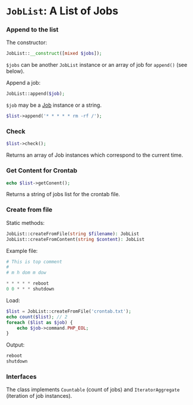 # `JobList`: A List of Jobs

### Append to the list

The constructor:

```php
JobList::__construct([mixed $jobs]);
```

`$jobs` can be another `JobList` instance or an array of job for `append()` (see below).


Append a job:

```php
JobList::append($job);
```

`$job` may be a [Job](Job.md) instance or a string.

```php
$list->append('* * * * * rm -rf /');
```

### Check

```php
$list->check();
```

Returns an array of Job instances which correspond to the current time.

### Get Content for Crontab

```php
echo $list->getConent();
```

Returns a string of jobs list for the crontab file.

### Create from file

Static methods:

```php
JobList::createFromFile(string $filename): JobList
JobList::createFromContent(string $content): JobList
```

Example file:

```php
# This is top comment
#
# m h dom m dow

* * * * * reboot
0 0 * * * shutdown
```

Load:

```php
$list = JobList::createFromFile('crontab.txt');
echo count($list); // 2
foreach ($list as $job) {
    echo $job->command.PHP_EOL;
}
```

Output:

```php
reboot
shutdown
```

### Interfaces

The class implements `Countable` (count of jobs) and `IteratorAggregate` (iteration of job instances).

